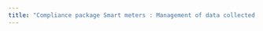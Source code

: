 ```yaml
---
title: "Compliance package Smart meters : Management of data collected in the home without communication to the outside"
---
```




